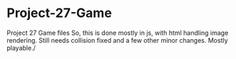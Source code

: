 # Project-27-Game
Project 27 Game files
So, this is done mostly in js, with html handling image rendering. Still needs collision fixed and a few other minor changes. Mostly playable./
